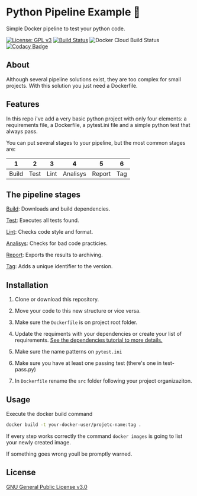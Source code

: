 # Python Pipeline Example 🐍

Simple Docker pipeline to test your python code.

[![License: GPL v3](https://img.shields.io/badge/License-GPLv3-blue.svg)](https://www.gnu.org/licenses/gpl-3.0)
[![Build Status](https://travis-ci.com/edumco/python-pipeline-example.svg?branch=master)](https://travis-ci.com/edumco/python-pipeline-example)
![Docker Cloud Build Status](https://img.shields.io/docker/cloud/build/edumco/python-pipeline-example)
[![Codacy Badge](https://api.codacy.com/project/badge/Grade/4c67f0e9fbd14497be3a2aaca064a6dc)](https://www.codacy.com/manual/edumco/python-pipeline-example?utm_source=github.com&amp;utm_medium=referral&amp;utm_content=edumco/python-pipeline-example&amp;utm_campaign=Badge_Grade)

## About

Although several pipeline solutions exist, they are too complex for small projects. With this solution you just need a Dockerfile.

## Features

In this repo i've add a very basic python project with only four elements: a requirements file, a Dockerfile, a pytest.ini file and a simple python test that always pass.

You can put several stages to your pipeline, but the most common stages are:

| 1     | 2    | 3    | 4        | 5      | 6   |
| ----- | ---- | ---- | -------- | ------ | --- |
| Build | Test | Lint | Analisys | Report | Tag |

## The pipeline stages

[Build](pipeline/dependencies.md): Downloads and build dependencies.

[Test](pipeline/tests.md): Executes all tests found.

[Lint](pipeline/lint.md): Checks code style and format.

[Analisys](pipeline/static-analisys.md): Checks for bad code practicies.

[Report](pipeline/reports.md): Exports the results to archiving.

[Tag](pipeline/tagging.md): Adds a unique identifier to the version.

## Installation

1. Clone or download this repository.

2. Move your code to this new structure or vice versa.

3. Make sure the `Dockerfile` is on project root folder.

4. Update the requiments with your dependencies or create your list of requirements. [See the dependencies tutorial to more details.](pipeline/dependencies.md)

5. Make sure the name patterns on `pytest.ini`

6. Make sure you have at least one passing test (there's one in test-pass.py)

7. In `Dockerfile` rename the `src` folder following your project organizaziton.

## Usage

Execute the docker build command

```bash
docker build -t your-docker-user/projetc-name:tag .
```

If every step works correctly the command `docker images` is going to list your newly created image.

If something goes wrong youll be promptly warned.

## License

[GNU General Public License v3.0](LICENSE)
